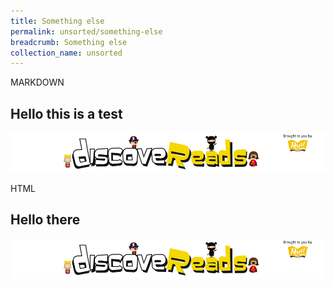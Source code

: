 ```yaml
---
title: Something else
permalink: unsorted/something-else
breadcrumb: Something else
collection_name: unsorted
---
```


MARKDOWN

## **Hello this is a test**

![Banner image](/images/discoveReadsbanner3.png)

HTML

<h2><b>Hello there</b></h2>

<img src="/images/discoveReadsbanner3.png" alt="Banner Image">
